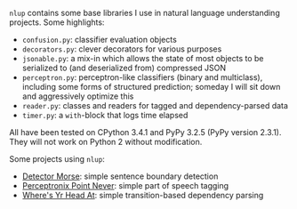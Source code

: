 `nlup` contains some base libraries I use in natural language understanding projects. Some highlights:

* `confusion.py`: classifier evaluation objects
* `decorators.py`: clever decorators for various purposes
* `jsonable.py`: a mix-in which allows the state of most objects to be serialized to (and deserialized from) compressed JSON
* `perceptron.py`: perceptron-like classifiers (binary and multiclass), including some forms of structured prediction; someday I will sit down and aggressively optimize this
* `reader.py`: classes and readers for tagged and dependency-parsed data
* `timer.py`: a `with`-block that logs time elapsed

All have been tested on CPython 3.4.1 and PyPy 3.2.5 (PyPy version 2.3.1). They will not work on Python 2 without modification.

Some projects using `nlup`:

* [Detector Morse](http://github.com/cslu-nlp/detectormorse): simple sentence boundary detection
* [Perceptronix Point Never](http://github.com/cslu-nlp/PerceptronixPointNever): simple part of speech tagging
* [Where's Yr Head At](http://github.com/cslu-nlp/WheresYrHeadAt): simple transition-based dependency parsing
